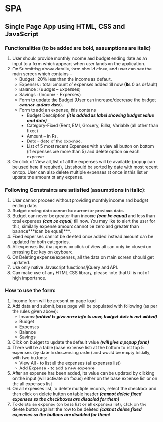 # **SPA** #

## **Single Page App using HTML, CSS and JavaScript** ##

### **Functionalities (to be added are bold, assumptions are italic)** ###

1. User should provide monthly income and budget ending date as an input to a form which appears when user lands on the application.
2. On Submitting above details, form should close, and user can see the main screen which contains –
    - Budget  : 20% less than the income as default.
    - Expenses : total amount of expenses added till now **(Rs** 0 as default)
    - Balance  : (Budget – Expenses)
    - Savings  : (Income - Expenses)
    - Form to update the Budget (User can increase/decrease the budget ***cannot update date***).
    - Form to add an expense, this contains
        - Budget Description ***(it is added as label showing budget value and date)***
        - Category-Fixed (Rent, EMI, Grocery, Bills), Variable (all other than fixed)
        - Amount – in Rs.
        - Date – date of the expense.
        - List of 5 most recent Expenses with a view all button on bottom (if expenses are more than 5) and delete option on each expense.
3. On click of View all, list of all the expenses will be available (popup can be used here if required), List should be sorted by date with most recent on top. User can also delete multiple expenses at once in this list or update the amount of any expense.

### **Following Constraints are satisfied (assumptions in italic):** ###

1. User cannot proceed without providing monthly income and budget ending date.
2. Budget ending date cannot be current or previous date.
3. Budget can never be greater than income ***(can be equal)*** and less than total expenses ***(can be equal)*** till now. You may like to alert the user for this, similarly expense amount cannot be zero and greater than balance***(can be equal)***.
4. Fixed expenses cannot be deleted once added instead amount can be updated for both categories.
5. All expenses list that opens on click of View all can only be closed on pressing Esc key on keyboard.
6. On Deleting expense/expenses, all the data on main screen should get updated.
7. Use only native Javascript functions/jQuery and API.
8. Can make use of any HTML CSS library, please note that UI is not of high importance.

### **How to use the form:** ###

1. Income form will be present on page load
2. Add data and submit, base page will be populated with following (as per the rules given above):
    - Income ***(added to give more info to user, budget date is not added)***
    - Budget
    - Expenses
    - Balance
    - Savings
3. Click on budget to update the default value ***(will give a popup form)***
4. There will be a table (base expense list) at the bottom to list top 5 expenses (by date in descending order) and would be empty initially, with two buttons:
    - View All - to list all the expenses (all expenses list)
    - Add Expense - to add a new expense
5. After an expense has been added, its value can be updated by clicking on the input (will activate on focus) either on the base expense list or on the all expenses list
6. On all expenses list, to delete multiple records, select the checkbox and then click on delete button on table header ***(cannot delete fixed expenses so the checkboxes are disabled for them)***
7. To delete an expense (on base list or all expenses list), click on the delete button against the row to be deleted ***(cannot delete fixed expenses so the buttons are disabled for them)***
